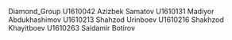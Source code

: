 Diamond_Group
U1610042 Azizbek Samatov
U1610131 Madiyor Abdukhashimov
U1610213 Shahzod Urinboev
U1610216 Shakhzod Khayitboev
U1610263 Saidamir Botirov